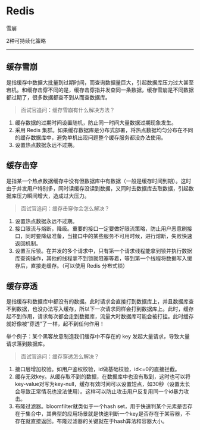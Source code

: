 # Redis

雪崩

2种可持续化策略

---

## **缓存雪崩**

是指缓存中数据大批量到过期时间，而查询数据量巨大，引起数据库压力过大甚至宕机。和缓存击穿不同的是，缓存击穿指并发查同一条数据，缓存雪崩是不同数据都过期了，很多数据都查不到从而查数据库。

> 面试官追问：缓存雪崩有什么解决方法？

1. 缓存数据的过期时间设置随机，防止同一时间大量数据过期现象发生。
2. 采用 Redis 集群。如果缓存数据库是分布式部署，将热点数据均匀分布在不同的缓存数据库中，避免单机出现问题整个缓存服务都没办法使用。
3. 设置热点数据永远不过期。

## **缓存击穿**

是指某一个热点数据缓存中没有但数据库中有数据（一般是缓存时间到期）。这时由于并发用户特别多，同时读缓存没读到数据，又同时去数据库去取数据，引起数据库压力瞬间增大，造成过大压力。

> 面试官追问：缓存击穿你会怎么解决？

1. 设置热点数据永远不过期。
2. 接口限流与熔断，降级。重要的接口一定要做好限流策略，防止用户恶意刷接口，同时要降级准备，当接口中的某些服务不可用时候，进行熔断，失败快速返回机制。
3. 设置互斥锁。在并发的多个请求中，只有第一个请求线程能拿到锁并执行数据库查询操作，其他的线程拿不到锁就阻塞等着，等到第一个线程将数据写入缓存后，直接走缓存。（可以使用 Redis 分布式锁）

## **缓存穿透**

是指缓存和数据库中都没有的数据。此时请求会直接打到数据库上，并且数据库查不到数据，也没办法写入缓存，所以下一次请求同样会打到数据库上。此时，缓存起不到作用，请求每次都会走到数据库，流量大时数据库可能会被打挂。此时缓存就好像被“穿透”了一样，起不到任何作用！

举个例子：某个黑客故意制造我们缓存中不存在的 key 发起大量请求，导致大量请求落到数据库。

> 面试官追问：缓存穿透怎么解决？

1. 接口层增加校验。如用户鉴权校验，id做基础校验，id<=0的直接拦截。
2. 缓存无效key。从缓存取不到的数据，在数据库中也没有取到，这时也可以将key-value对写为key-null，缓存有效时间可以设置短点，如30秒（设置太长会导致正常情况也没法使用）。这样可以防止攻击用户反复用同一个id暴力攻击。
3. 布隆过滤器。bloomfilter就类似于一个hash set，用于快速判某个元素是否存在于集合中，其典型的应用场景就是快速判断一个key是否存在于某容器，不存在就直接返回。布隆过滤器的关键就在于hash算法和容器大小。
